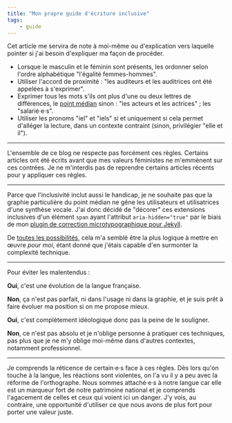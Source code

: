 ```yaml
---
title: "Mon propre guide d'écriture inclusive"
tags:
    - guide
---
```


Cet article me servira de note à moi-même ou d'explication vers laquelle pointer
si j'ai besoin d'expliquer ma façon de procéder.

<!-- more -->

-   Lorsque le masculin et le féminin sont présents, les ordonner selon l'ordre
    alphabétique "l'égalité femmes-hommes".
-   Utiliser l'accord de proximité : "les auditeurs et les auditrices ont été
    appelées à s'exprimer".
-   Exprimer tous les mots s'ils ont plus d'une ou deux lettres de différences,
    le
    [point médian](https://fr.m.wikipedia.org/wiki/Point_médian#Saisie_au_clavier)
    sinon : "les acteurs et les actrices" ; les "salarié·e·s".
-   Utiliser les pronoms "iel" et "iels" si et uniquement si cela permet d'alléger la lecture, dans un contexte contraint (sinon, privilégier "elle et il").

---

L'ensemble de ce blog ne respecte pas forcément ces règles. Certains articles
ont été écrits avant que mes valeurs féministes ne m'emmènent sur ces contrées.
Je ne m'interdis pas de reprendre certains articles récents pour y appliquer ces
règles.

---

Parce que l'inclusivité inclut aussi le handicap, je ne souhaite pas que la
graphie particulière du point médian ne gêne les utilisateurs et utilisatrices
d'une synthèse vocale. J'ai donc décidé de "décorer" ces extensions inclusives
d'un élément `span` ayant l'attribut `aria-hidden="true"` par le biais de mon
[plugin de correction microtypographique pour Jekyll](https://github.com/borisschapira/jekyll-microtypo/).

De
[toutes les possibilités](https://codepen.io/vincent-valentin/full/woGLVL 'Abbréviations inclusives, un CodePen par Vincent Valentin'),
cela m'a semblé être la plus logique à mettre en œuvre _pour moi_, étant donné
que j'étais capable d'en surmonter la complexité technique.

---

<span id="disambiguation">Pour éviter les malentendus</span> :

**Oui**, c'est une évolution de la langue française.

**Non**, ça n'est pas parfait, ni dans l'usage ni dans la graphie, et je suis
prêt à faire évoluer ma position si on me propose mieux.

**Oui**, c'est complètement idéologique donc pas la peine de le souligner.

**Non**, ce n'est pas absolu et je n'oblige personne à pratiquer ces techniques,
pas plus que je ne m'y oblige moi-même dans d'autres contextes, notamment
professionnel.

---

Je comprends la réticence de certain·e·s face à ces règles. Dès lors qu'on
touche à la langue, les réactions sont violentes, on l'a vu il y a peu avec la
réforme de l'orthographe. Nous sommes attaché·e·s à notre langue car elle est un
marqueur fort de notre patrimoine national et je comprends l'agacement de celles
et ceux qui voient ici un danger. J'y vois, au contraire, une opportunité
d'utiliser ce que nous avons de plus fort pour porter une valeur juste.
